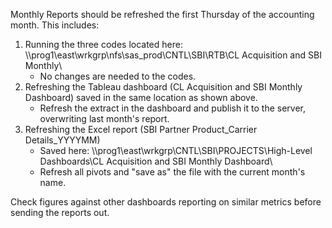 Monthly Reports should be refreshed the first Thursday of the accounting month. This includes:
  1. Running the three codes located here: \\\prog1\east\wrkgrp\nfs\sas_prod\CNTL\SBI\RTB\CL Acquisition and SBI Monthly\
     - No changes are needed to the codes.
  2. Refreshing the Tableau dashboard (CL Acquisition and SBI Monthly Dashboard) saved in the same location as shown above.
     - Refresh the extract in the dashboard and publish it to the server, overwriting last month's report.
  3. Refreshing the Excel report (SBI Partner Product_Carrier Details_YYYYMM)
     - Saved here: \\\prog1\east\wrkgrp\CNTL\SBI\PROJECTS\High-Level Dashboards\CL Acquisition and SBI Monthly Dashboard\
     - Refresh all pivots and "save as" the file with the current month's name.

Check figures against other dashboards reporting on similar metrics before sending the reports out.
